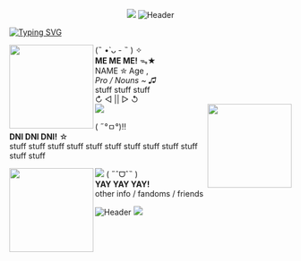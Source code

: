 <p align="center">
  <img src= https://64.media.tumblr.com/16ab4250df2c3c8123acf22afb834456/a141beeef0eba544-aa/s2048x3072/4480212d1a9389a3b71ff5fa1042fa16d29c88b3.pnj>
<img src="https://64.media.tumblr.com/5403d717d7c14c64c63b2800f460ff05/518f1ae780c738ef-be/s2048x3072/0447d02103f32a215a8ec3332beacb4d9529fec8.pnj" alt="Header">

<a href="https://git.io/typing-svg"><img src="https://readme-typing-svg.demolab.com?font=Exo+2&size=50&duration=1000&pause=1000&color=37D8E0&background=FF93D300&center=true&multiline=true&width=1000&height=132&lines=Virtual+singer...;...turned+internet+icon!" alt="Typing SVG" /></a>
</p>

<img align="left" width="150" height="150" src="https://64.media.tumblr.com/979ad5743855849ce15f1fd5c15e5a7c/99b8931e1cf23bb0-f9/s100x200/6d6649fba10a3cdb81158bde24c7b1be0baf9c9d.gifv">
(˵ •̀ ᴗ - ˵ ) ✧ <br> 
<b> ME ME ME!</b> ᯓ★ <br>
NAME ✮ Age , <br> 
<i>Pro / Nouns ~ ♫</i> <br>
stuff stuff stuff<br>
↻ ◁ || ▷ ↺ <br>


<img src=https://64.media.tumblr.com/494f43a77fc511198310c7ac75828a3c/a141beeef0eba544-8a/s2048x3072/e3e479332f82c0b763146556ecf8b0e258a63fa9.pnj>

<img align="right" width="150" height="150" src="https://64.media.tumblr.com/ed947aba21eb2be9e5379ed370107b93/99b8931e1cf23bb0-d0/s100x200/f9cbadfd23faf98f3be237943c5340c298e80ea2.gifv">
<p align="left">
( ˶°ㅁ°)!! <br>
<b>DNI DNI DNI!</b> ☆ <br>
stuff stuff stuff stuff stuff stuff stuff stuff stuff stuff stuff stuff <br>
</p>
<img src=https://64.media.tumblr.com/494f43a77fc511198310c7ac75828a3c/a141beeef0eba544-8a/s2048x3072/e3e479332f82c0b763146556ecf8b0e258a63fa9.pnj>

<img align="left" width="150" height="150" src="https://64.media.tumblr.com/e0ca94c6e3f4765cf570f062cf1aa17b/99b8931e1cf23bb0-f6/s100x200/484ed86312a0a1d8b0a99189d8dc41ff94dc46ec.gifv">
( ˶ˆᗜˆ˵ ) <br>
<b>YAY YAY YAY!</b> <br>
other info / fandoms / friends

<img src="https://64.media.tumblr.com/5403d717d7c14c64c63b2800f460ff05/518f1ae780c738ef-be/s2048x3072/0447d02103f32a215a8ec3332beacb4d9529fec8.pnj" alt="Header"> <img src=https://64.media.tumblr.com/509ed86e2e56ad61e93c1f1c5cd788b9/a141beeef0eba544-2c/s2048x3072/b38a55535ceecd93a03685dad8c1ab1f2c2c721f.pnj>
